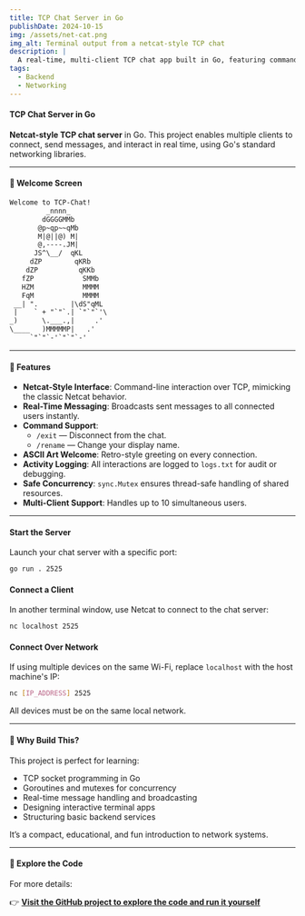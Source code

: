 ```yaml
---
title: TCP Chat Server in Go
publishDate: 2024-10-15
img: /assets/net-cat.png
img_alt: Terminal output from a netcat-style TCP chat
description: |
  A real-time, multi-client TCP chat app built in Go, featuring commands, concurrency, and logs — inspired by Netcat.
tags:
  - Backend
  - Networking
---
```

#### TCP Chat Server in Go

**Netcat-style TCP chat server** in Go. This project enables multiple clients to connect, send messages, and interact in real time, using Go's standard networking libraries.

---

#### 👾 Welcome Screen

```txt
Welcome to TCP-Chat!
         _nnnn_
        dGGGGMMb
       @p~qp~~qMb
       M|@||@) M|
       @,----.JM|
      JS^\__/  qKL
     dZP        qKRb
    dZP          qKKb
   fZP            SMMb
   HZM            MMMM
   FqM            MMMM
 __| ".        |\dS"qML
 |    ` + "`"`.| `"`"`'\
_)      \.___.,|     .'
\____   )MMMMMP|   .'
     `"`"`-'`"`"`-'
```

---

#### 🔧 Features

- **Netcat-Style Interface**: Command-line interaction over TCP, mimicking the classic Netcat behavior.
- **Real-Time Messaging**: Broadcasts sent messages to all connected users instantly.
- **Command Support**:
  - `/exit` — Disconnect from the chat.
  - `/rename` — Change your display name.
- **ASCII Art Welcome**: Retro-style greeting on every connection.
- **Activity Logging**: All interactions are logged to `logs.txt` for audit or debugging.
- **Safe Concurrency**: `sync.Mutex` ensures thread-safe handling of shared resources.
- **Multi-Client Support**: Handles up to 10 simultaneous users.

---

#### Start the Server

Launch your chat server with a specific port:

```bash
go run . 2525
```

#### Connect a Client

In another terminal window, use Netcat to connect to the chat server:

```bash
nc localhost 2525
```

#### Connect Over Network

If using multiple devices on the same Wi-Fi, replace `localhost` with the host machine's IP:

```bash
nc [IP_ADDRESS] 2525
```
 All devices must be on the same local network.

---

#### 🧠 Why Build This?

This project is perfect for learning:

- TCP socket programming in Go  
- Goroutines and mutexes for concurrency  
- Real-time message handling and broadcasting  
- Designing interactive terminal apps  
- Structuring basic backend services

It’s a compact, educational, and fun introduction to network systems.

---

#### 🔗 Explore the Code

For more details:

👉 **[Visit the GitHub project to explore the code and run it yourself](https://github.com/Kindroky/tetris-optimizer)**